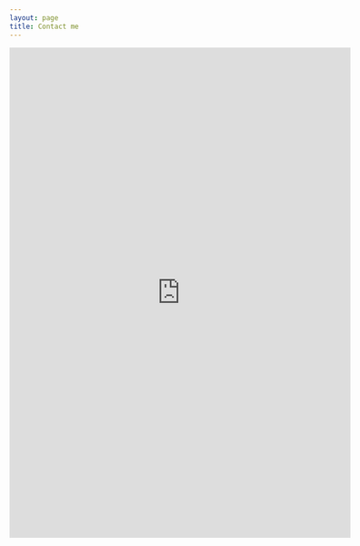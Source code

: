 ```yaml
---
layout: page
title: Contact me
---
```

<iframe src="http://spreadsheets.google.com/embeddedform?formkey=dFEwZ3B5ZDAxUXplUlVCSW02N1h4bkE6MA&#038;bc=F4F4F4" frameborder="0" marginwidth="0" marginheight="0" width="600px" height="862"></iframe>
